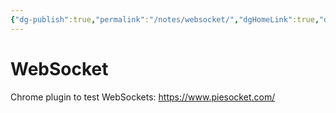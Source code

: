 ```yaml
---
{"dg-publish":true,"permalink":"/notes/websocket/","dgHomeLink":true,"dgPassFrontmatter":false,"dgShowBacklinks":true,"dgShowLocalGraph":false}
---
```


# WebSocket

Chrome plugin to test WebSockets: <https://www.piesocket.com/>
